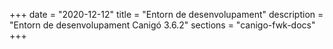 +++
date        = "2020-12-12"
title       = "Entorn de desenvolupament"
description = "Entorn de desenvolupament Canigó 3.6.2"
sections    = "canigo-fwk-docs"
+++
